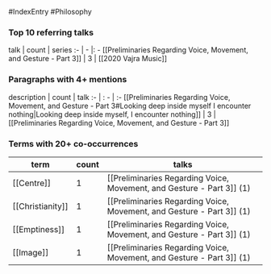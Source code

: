 #IndexEntry #Philosophy

### Top 10 referring talks
talk | count | series
:- | - |: -
[[Preliminaries Regarding Voice, Movement, and Gesture - Part 3]] | 3 | [[2020 Vajra Music]]

### Paragraphs with 4+ mentions
description | count | talk
:- | : - | :-
[[Preliminaries Regarding Voice, Movement, and Gesture - Part 3#Looking deep inside myself I encounter nothing\|Looking deep inside myself, I encounter nothing]] | 3 | [[Preliminaries Regarding Voice, Movement, and Gesture - Part 3]]

### Terms with 20+ co-occurrences
term | count | talks
-|-|-
[[Centre]] | 1 | <span class="counts">[[Preliminaries Regarding Voice, Movement, and Gesture - Part 3]] (1)</span> 
[[Christianity]] | 1 | <span class="counts">[[Preliminaries Regarding Voice, Movement, and Gesture - Part 3]] (1)</span> 
[[Emptiness]] | 1 | <span class="counts">[[Preliminaries Regarding Voice, Movement, and Gesture - Part 3]] (1)</span> 
[[Image]] | 1 | <span class="counts">[[Preliminaries Regarding Voice, Movement, and Gesture - Part 3]] (1)</span> 

